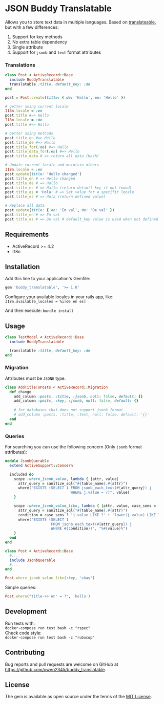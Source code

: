 # JSON Buddy Translatable

Allows you to store text data in multiple languages. Based on [translateable](https://github.com/olegantonyan/translateable), but with a few differences:

1. Support for key methods
2. No extra table dependency
3. Single attribute
4. Support for `jsonb` and `text` format attributes

### Translations
```ruby
class Post < ActiveRecord::Base
  include BuddyTranslatable
  translatable :title, default_key: :de
end

post = Post.create(title: { de: 'Hallo', en: 'Hello' })

# getter using current locale
I18n.locale = :en
post.title #=> Hello
I18n.locale = :de
post.title #=> Hallo

# Getter using methods
post.title_en #=> Hello
post.title_de #=> Hallo
post.title_for(:de) #=> Hallo
post.title_data_for(:en) #=> Hello
post.title_data # => return all data (Hash)

# Update current locale and maintain others
I18n.locale = :en
post.update(title: 'Hello changed')
post.title_en # => Hello changed
post.title_de # => Hallo
post.title_es # => Hallo (return default key if not found)
post.title_es = 'Hola' # => Set value for a specific locale
post.title_es # => Hola (return defined value)

# Replace all data
post.update(title: { en: 'En val', de: 'De val' })
post.title_en # => En val
post.title_es # => De val # default_key value is used when not defined
```

## Requirements
- ActiveRecord >= 4.2
- I18n

## Installation

Add this line to your application's Gemfile:

```ruby
gem 'buddy_translatable', '>= 1.0'
```

Configure your available locales in your rails app, like:
```I18n.available_locales = %i[de en es]```

And then execute:
``` bundle install ```

## Usage

```ruby
class TestModel < ActiveRecord::Base
  include BuddyTranslatable

  translatable :title, default_key: :de
end
```

### Migration

Attributes must be `JSONB` type.
```ruby
class AddTitleToPosts < ActiveRecord::Migration
  def change
    add_column :posts, :title, :jsonb, null: false, default: {}
    add_column :posts, :key, :jsonb, null: false, default: {}
    
    # for databases that does not support jsonb format
    # add_column :posts, :title, :text, null: false, default: '{}'
  end
end
```

### Queries

For searching you can use the following concern (Only `jsonb` format attributes):
```ruby
module JsonbQuerable
  extend ActiveSupport::Concern

  included do
    scope :where_jsonb_value, lambda { |attr, value|
      attr_query = sanitize_sql("#{table_name}.#{attr}")
      where("EXISTS (SELECT 1 FROM jsonb_each_text(#{attr_query}) j
                              WHERE j.value = ?)", value)
    }

    scope :where_jsonb_value_like, lambda { |attr, value, case_sens = false|
      attr_query = sanitize_sql("#{table_name}.#{attr}")
      condition = case_sens ? 'j.value LIKE ?' : 'lower(j.value) LIKE lower(?)'
      where("EXISTS (SELECT 1
                     FROM jsonb_each_text(#{attr_query}) j
                     WHERE #{condition})", "%#{value}%")
    }
  end
end

class Post < ActiveRecord::Base
  #...
  include JsonbQuerable
  #...
end

Post.where_jsonb_value_like(:key, 'ebay')
```
Simple queries:
```ruby
Post.where("title->>'en' = ?", 'hello')
```

## Development
Run tests with:    
`docker-compose run test bash -c "rspec"`    
Check code style:    
`docker-compose run test bash -c "rubocop"`    


## Contributing

Bug reports and pull requests are welcome on GitHub at https://github.com/owen2345/buddy_translatable.

## License
The gem is available as open source under the terms of the [MIT License](http://opensource.org/licenses/MIT).

